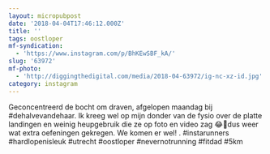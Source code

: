 ```yaml
---
layout: micropubpost
date: '2018-04-04T17:46:12.000Z'
title: ''
tags: oostloper
mf-syndication:
  - 'https://www.instagram.com/p/BhKEwSBF_kA/'
slug: '63972'
mf-photo:
  - 'http://diggingthedigital.com/media/2018-04-63972/ig-nc-xz-id.jpg'
category: instagram
---
```

Geconcentreerd de bocht om draven, afgelopen maandag bij #dehalvevandehaar. Ik kreeg wel op mijn donder van de fysio over de platte landingen en weinig heupgebruik die ze op foto en video zag 😂😬dus weer wat extra oefeningen gekregen. We komen er wel!
.
#instarunners #hardlopenisleuk #utrecht #oostloper #nevernotrunning #fitdad #5km
